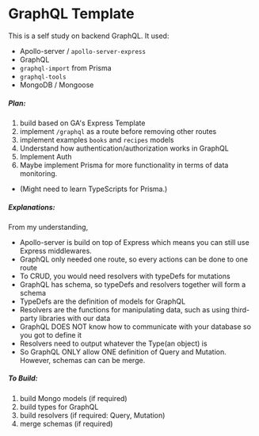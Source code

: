 # GraphQL Template
This is a self study on backend GraphQL.
It used: 
- Apollo-server / `apollo-server-express`
- GraphQL
- `graphql-import` from Prisma
- `graphql-tools`
- MongoDB / Mongoose

##### Plan:
1. build based on GA's Express Template
2. implement `/graphql` as a route before removing other routes
3. implement examples `books` and `recipes` models
4. Understand how authentication/authorization works in GraphQL
5. Implement Auth
6. Maybe implement Prisma for more functionality in terms of data monitoring. 
  - (Might need to learn TypeScripts for Prisma.)

##### Explanations:
From my understanding,
- Apollo-server is build on top of Express which means you can still use Express
  middlewares.
- GraphQL only needed one route, so every actions can be done to one route
- To CRUD, you would need resolvers with typeDefs for mutations
- GraphQL has schema, so typeDefs and resolvers together will form a schema
- TypeDefs are the definition of models for GraphQL
- Resolvers are the functions for manipulating data, such as using third-party
  libraries with our data
- GraphQL DOES NOT know how to communicate with your database so you got to define it
- Resolvers need to output whatever the Type(an object) is
- So GraphQL ONLY allow ONE definition of Query and Mutation. However, schemas can
  can be merge.

##### To Build:
1. build Mongo models (if required)
2. build types for GraphQL
3. build resolvers (if required: Query, Mutation)
4. merge schemas (if required)
